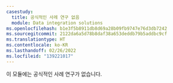 ```yaml
---
casestudy:
  title: 공식적인 사례 연구 없음
  module: Data integration solutions
ms.openlocfilehash: b1e3f5b8911db8d69a28b09fb9747e76d3db7242
ms.sourcegitcommit: 2122da6a5d78b8daf38a653deddb79b5addbc9cf
ms.translationtype: HT
ms.contentlocale: ko-KR
ms.lasthandoff: 02/26/2022
ms.locfileid: "139221017"
---
```

이 모듈에는 공식적인 사례 연구가 없습니다. 
